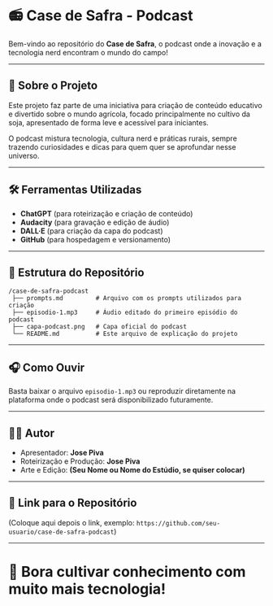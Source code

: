 
# 📻 Case de Safra - Podcast

Bem-vindo ao repositório do **Case de Safra**, o podcast onde a inovação e a tecnologia nerd encontram o mundo do campo!

---

## 🎯 Sobre o Projeto

Este projeto faz parte de uma iniciativa para criação de conteúdo educativo e divertido sobre o mundo agrícola, focado principalmente no cultivo da soja, apresentado de forma leve e acessível para iniciantes.

O podcast mistura tecnologia, cultura nerd e práticas rurais, sempre trazendo curiosidades e dicas para quem quer se aprofundar nesse universo.

---

## 🛠️ Ferramentas Utilizadas

- **ChatGPT** (para roteirização e criação de conteúdo)
- **Audacity** (para gravação e edição de áudio)
- **DALL·E** (para criação da capa do podcast)
- **GitHub** (para hospedagem e versionamento)

---

## 📜 Estrutura do Repositório

```
/case-de-safra-podcast
 ├── prompts.md         # Arquivo com os prompts utilizados para criação
 ├── episodio-1.mp3     # Áudio editado do primeiro episódio do podcast
 ├── capa-podcast.png   # Capa oficial do podcast
 └── README.md          # Este arquivo de explicação do projeto
```

---

## 🎧 Como Ouvir

Basta baixar o arquivo `episodio-1.mp3` ou reproduzir diretamente na plataforma onde o podcast será disponibilizado futuramente.

---

## 👨‍💻 Autor

- Apresentador: **Jose Piva**
- Roteirização e Produção: **Jose Piva**
- Arte e Edição: **(Seu Nome ou Nome do Estúdio, se quiser colocar)**

---

## 🚀 Link para o Repositório

(Coloque aqui depois o link, exemplo: `https://github.com/seu-usuario/case-de-safra-podcast`)

---

# 📢 Bora cultivar conhecimento com muito mais tecnologia!
